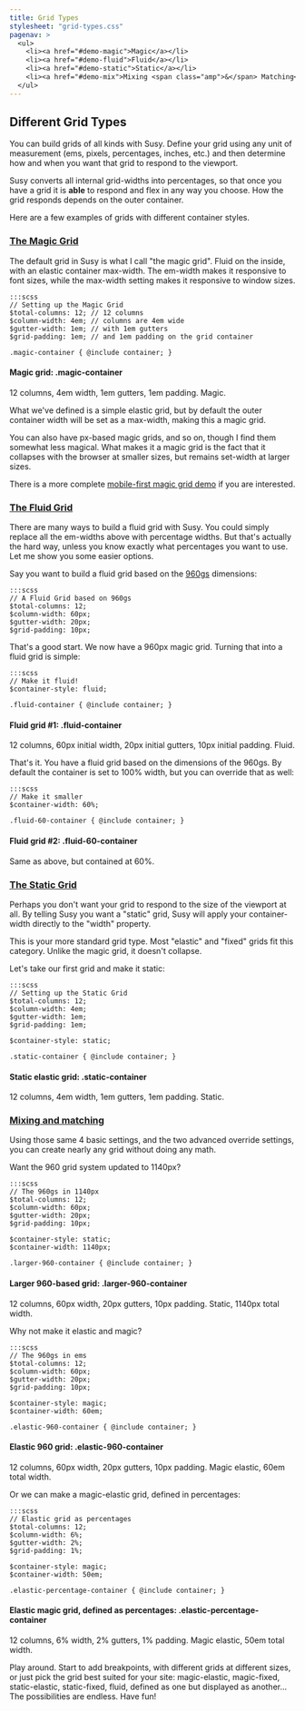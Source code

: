 ```yaml
---
title: Grid Types
stylesheet: "grid-types.css"
pagenav: >
  <ul>
    <li><a href="#demo-magic">Magic</a></li>
    <li><a href="#demo-fluid">Fluid</a></li>
    <li><a href="#demo-static">Static</a></li>
    <li><a href="#demo-mix">Mixing <span class="amp">&</span> Matching</a></li>
  </ul>
---
```


## Different Grid Types

You can build grids of all kinds with Susy.
Define your grid using any unit of measurement
(ems, pixels, percentages, inches, etc.)
and then determine how and when
you want that grid to respond to the viewport.

Susy converts all internal grid-widths into percentages,
so that once you have a grid
it is **able** to respond and flex in any way you choose.
How the grid responds depends on the outer container.

Here are a few examples
of grids with different container styles.

### <a href="#demo-magic" id="demo-magic">The Magic Grid</a>

The default grid in Susy is what I call "the magic grid".
Fluid on the inside,
with an elastic container max-width.
The em-width makes it responsive to font sizes,
while the max-width setting makes it responsive to window sizes.

    :::scss
    // Setting up the Magic Grid
    $total-columns: 12; // 12 columns
    $column-width: 4em; // columns are 4em wide
    $gutter-width: 1em; // with 1em gutters
    $grid-padding: 1em; // and 1em padding on the grid container

    .magic-container { @include container; }

<aside class="magic-container">
  <h4>Magic grid: <b>.magic-container</b></h4>
  <p>
    12 columns,
    4em width,
    1em gutters,
    1em padding.
    Magic.
  </p>
</aside>

What we've defined is a simple elastic grid,
but by default the outer container width
will be set as a max-width,
making this a magic grid.

You can also have px-based magic grids,
and so on,
though I find them somewhat less magical.
What makes it a magic grid
is the fact that it collapses with the browser at smaller sizes,
but remains set-width at larger sizes.

There is a more complete
[mobile-first magic grid demo](/demos/magic/)
if you are interested.

### <a href="#demo-fluid" id="demo-fluid">The Fluid Grid</a>

There are many ways to build a fluid grid with Susy.
You could simply replace all the em-widths above
with percentage widths.
But that's actually the hard way,
unless you know exactly what percentages you want to use.
Let me show you some easier options.

Say you want to build a fluid grid
based on the [960gs](http://960.gs/) dimensions:

    :::scss
    // A Fluid Grid based on 960gs
    $total-columns: 12;
    $column-width: 60px;
    $gutter-width: 20px;
    $grid-padding: 10px;

That's a good start.
We now have a 960px magic grid.
Turning that into a fluid grid is simple:

    :::scss
    // Make it fluid!
    $container-style: fluid;

    .fluid-container { @include container; }

<aside class="fluid-container">
  <h4>Fluid grid #1: <b>.fluid-container</b></h4>
  <p>
    12 columns,
    60px initial width,
    20px initial gutters,
    10px initial padding.
    Fluid.
  </p>
</aside>

That's it.
You have a fluid grid
based on the dimensions of the 960gs.
By default the container is set to 100% width,
but you can override that as well:

    :::scss
    // Make it smaller
    $container-width: 60%;

    .fluid-60-container { @include container; }

<aside class="fluid-60-container">
  <h4>Fluid grid #2: <b>.fluid-60-container</b></h4>
  <p>Same as above, but contained at 60%.</p>
</aside>

### <a href="#demo-static" id="demo-static">The Static Grid</a>

Perhaps you don't want your grid to respond
to the size of the viewport at all.
By telling Susy you want a "static" grid,
Susy will apply your container-width
directly to the "width" property.

This is your more standard grid type.
Most "elastic" and "fixed" grids fit this category.
Unlike the magic grid, it doesn't collapse.

Let's take our first grid and make it static:

    :::scss
    // Setting up the Static Grid
    $total-columns: 12;
    $column-width: 4em;
    $gutter-width: 1em;
    $grid-padding: 1em;

    $container-style: static;

    .static-container { @include container; }

<aside class="static-container">
  <h4>Static elastic grid: <b>.static-container</b></h4>
  <p>
    12 columns,
    4em width,
    1em gutters,
    1em padding.
    Static.
  </p>
</aside>

### <a href="#demo-mix" id="demo-mix">Mixing and matching</a>

Using those same 4 basic settings,
and the two advanced override settings,
you can create nearly any grid without doing any math.

Want the 960 grid system
updated to 1140px?

    :::scss
    // The 960gs in 1140px
    $total-columns: 12;
    $column-width: 60px;
    $gutter-width: 20px;
    $grid-padding: 10px;

    $container-style: static;
    $container-width: 1140px;

    .larger-960-container { @include container; }

<aside class="larger-960-container">
  <h4>Larger 960-based grid: <b>.larger-960-container</b></h4>
  <p>
    12 columns,
    60px width,
    20px gutters,
    10px padding.
    Static,
    1140px total width.
  </p>
</aside>

Why not make it elastic and magic?

    :::scss
    // The 960gs in ems
    $total-columns: 12;
    $column-width: 60px;
    $gutter-width: 20px;
    $grid-padding: 10px;

    $container-style: magic;
    $container-width: 60em;

    .elastic-960-container { @include container; }

<aside class="elastic-960-container">
  <h4>Elastic 960 grid: <b>.elastic-960-container</b></h4>
  <p>
    12 columns,
    60px width,
    20px gutters,
    10px padding.
    Magic elastic,
    60em total width.
  </p>
</aside>

Or we can make a magic-elastic grid,
defined in percentages:

    :::scss
    // Elastic grid as percentages
    $total-columns: 12;
    $column-width: 6%;
    $gutter-width: 2%;
    $grid-padding: 1%;

    $container-style: magic;
    $container-width: 50em;

    .elastic-percentage-container { @include container; }

<aside class="elastic-percentage-container">
  <h4>Elastic magic grid, defined as percentages: <b>.elastic-percentage-container</b></h4>
  <p>
    12 columns,
    6% width,
    2% gutters,
    1% padding.
    Magic elastic,
    50em total width.
  </p>
</aside>

Play around.
Start to add breakpoints,
with different grids at different sizes,
or just pick the grid best suited for your site:
magic-elastic,
magic-fixed,
static-elastic,
static-fixed,
fluid,
defined as one but displayed as another...
The possibilities are endless.
Have fun!
